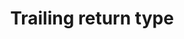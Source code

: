 ---
title: Trailing return type
benefit: 1
easiness: 5
level: useless
tags:
    - Beautiful Code
    - C++
---